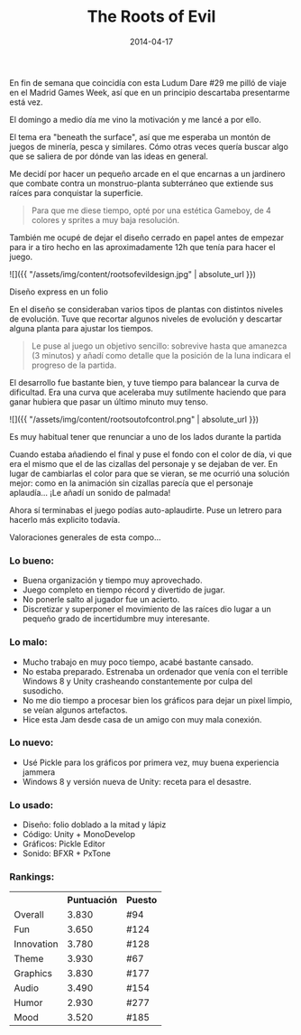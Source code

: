 ﻿---
layout: post
title: The Roots of Evil
date: 2014-04-17
description: Un jardinero salvando el mundo
img: assets/img/cover/therootsofevil.png
embed: assets/embed/therootsofevil/index.html
tags: [Jams]
words: 3 minutos
status: published
action-text: Descarga en LudumDare
action-link: http://ludumdare.com/compo/ludum-dare-29/?action=preview&uid=19200
---

En fin de semana que coincidía con esta Ludum Dare #29 me pilló de viaje en el Madrid Games Week, así que en un principio descartaba presentarme está vez.

El domingo a medio día me vino la motivación y me lancé a por ello.

El tema era "beneath the surface", así que me esperaba un montón de juegos de minería, pesca y similares. Cómo otras veces quería buscar algo que se saliera de por dónde van las ideas en general.

Me decidí por hacer un pequeño arcade en el que encarnas a un jardinero que combate contra un monstruo-planta subterráneo que extiende sus raíces para conquistar la superficie.

<blockquote>Para que me diese tiempo, opté por una estética Gameboy, de 4 colores y sprites a muy baja resolución.</blockquote>

También me ocupé de dejar el diseño cerrado en papel antes de empezar para ir a tiro hecho en las aproximadamente 12h que tenía para hacer el juego.

![]({{ "/assets/img/content/rootsofevildesign.jpg" | absolute_url }})
<p class="image-caption">Diseño express en un folio</p>

En el diseño se consideraban varios tipos de plantas con distintos niveles de evolución. Tuve que recortar algunos niveles de evolución y descartar alguna planta para ajustar los tiempos.

<blockquote>Le puse al juego un objetivo sencillo: sobrevive hasta que amanezca (3 minutos) y añadí como detalle que la posición de la luna indicara el progreso de la partida.</blockquote>

El desarrollo fue bastante bien, y tuve tiempo para balancear la curva de dificultad. Era una curva que aceleraba muy sutilmente haciendo que para ganar hubiera que pasar un último minuto muy tenso.

![]({{ "/assets/img/content/rootsoutofcontrol.png" | absolute_url }})
<p class="image-caption">Es muy habitual tener que renunciar a uno de los lados durante la partida</p>

Cuando estaba añadiendo el final y puse el fondo con el color de día, vi que era el mismo que el de las cizallas del personaje y se dejaban de ver. En lugar de cambiarlas el color para que se vieran, se me ocurrió una solución mejor: como en la animación sin cizallas parecía que el personaje aplaudía... ¡Le añadí un sonido de palmada!

Ahora sí terminabas el juego podías auto-aplaudirte. Puse un letrero para hacerlo más explicito todavía.

Valoraciones generales de esta compo...

### Lo bueno:
* Buena organización y tiempo muy aprovechado.
* Juego completo en tiempo récord y divertido de jugar.
* No ponerle salto al jugador fue un acierto.
* Discretizar y superponer el movimiento de las raíces dio lugar a un pequeño grado de incertidumbre muy interesante.

### Lo malo:
* Mucho trabajo en muy poco tiempo, acabé bastante cansado.
* No estaba preparado. Estrenaba un ordenador que venía con el terrible Windows 8 y Unity crasheando constantemente por culpa del susodicho.
* No me dio tiempo a procesar bien los gráficos para dejar un pixel limpio, se veían algunos artefactos.
* Hice esta Jam desde casa de un amigo con muy mala conexión.

### Lo nuevo:
* Usé Pickle para los gráficos por primera vez, muy buena experiencia jammera
* ‎Windows 8 y versión nueva de Unity: receta para el desastre.

### Lo usado:
* Diseño: folio doblado a la mitad y lápiz
* Código: Unity + MonoDevelop
* Gráficos: Pickle Editor
* Sonido: BFXR + PxTone

### Rankings:
<table>
<tr><th></th><th class="cell-center">Puntuación</th><th class="cell-center">Puesto</th></tr>
<tr><td>Overall		</td><td class="cell-center score">3.830</td><td class="cell-center rank">#94</td></tr>
<tr><td>Fun			</td><td class="cell-center score">3.650</td><td class="cell-center rank">#124</td></tr>
<tr><td>Innovation	</td><td class="cell-center score">3.780</td><td class="cell-center rank">#128</td></tr>
<tr><td>Theme		</td><td class="cell-center score">3.930</td><td class="cell-center rank">#67</td></tr>
<tr><td>Graphics	</td><td class="cell-center score">3.830</td><td class="cell-center rank">#177</td></tr>
<tr><td>Audio		</td><td class="cell-center score">3.490</td><td class="cell-center rank">#154</td></tr>
<tr><td>Humor		</td><td class="cell-center score">2.930</td><td class="cell-center rank">#277</td></tr>
<tr><td>Mood		</td><td class="cell-center score">3.520</td><td class="cell-center rank">#185</td></tr>
</table>